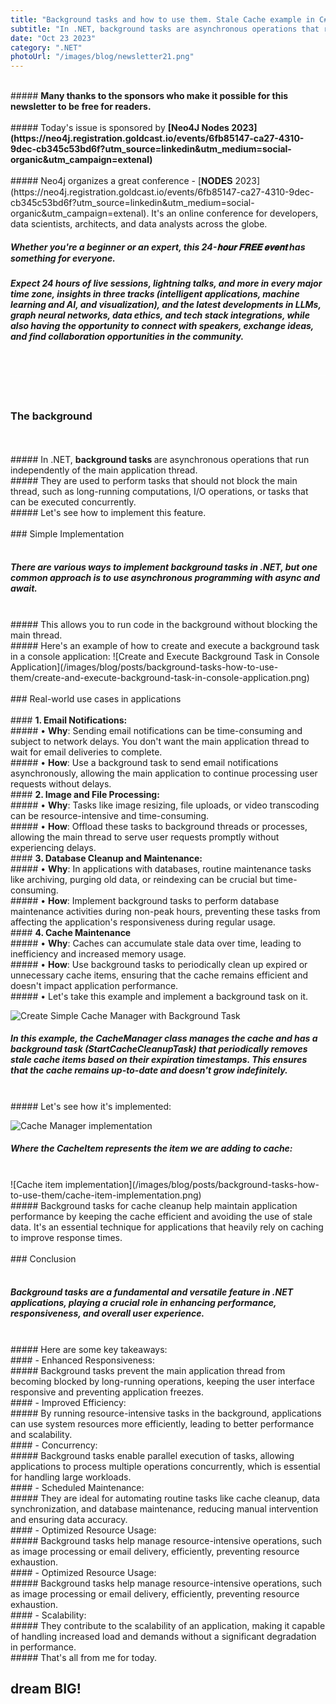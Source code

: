 ```yaml
---
title: "Background tasks and how to use them. Stale Cache example in C#"
subtitle: "In .NET, background tasks are asynchronous operations that run independently of the main application thread..."
date: "Oct 23 2023"
category: ".NET"
photoUrl: "/images/blog/newsletter21.png"
---
```


<br>
##### <b>Many thanks to the sponsors who make it possible for this newsletter to be free for readers.</b>
<br>
<br>
##### Today's issue is sponsored by <b> [Neo4J Nodes 2023](https://neo4j.registration.goldcast.io/events/6fb85147-ca27-4310-9dec-cb345c53bd6f?utm_source=linkedin&utm_medium=social-organic&utm_campaign=extenal)</b> 
<br>
<br>
##### Neo4j organizes a great conference - [𝐍𝐎𝐃𝐄𝐒 2023](https://neo4j.registration.goldcast.io/events/6fb85147-ca27-4310-9dec-cb345c53bd6f?utm_source=linkedin&utm_medium=social-organic&utm_campaign=extenal). It's an online conference for developers, data scientists, architects, and data analysts across the globe.

##### Whether you're a beginner or an expert, this 24-𝐡𝐨𝐮𝐫 𝐅𝐑𝐄𝐄 𝐞𝐯𝐞𝐧𝐭 has something for everyone. 
##### Expect 24 hours of live sessions, lightning talks, and more in every major time zone, insights in three tracks (intelligent applications, machine learning and AI, and visualization), and the latest developments in LLMs, graph neural networks, data ethics, and tech stack integrations, while also having the opportunity to connect with speakers, exchange ideas, and find collaboration opportunities in the community.
<br>
<hr style='background-color: #fff'>
<br>

### The background
<br>
<br>
##### In .NET, <b>background tasks </b> are asynchronous operations that run independently of the main application thread.
<br>
##### They are used to perform tasks that should not block the main thread, such as long-running computations, I/O operations, or tasks that can be executed concurrently.
<br>
##### Let's see how to implement this feature.

<br>
<br>
### Simple Implementation
<br>
<br>

##### There are various ways to implement background tasks in .NET, but one common approach is to use asynchronous programming with async and await.
<br>
##### This allows you to run code in the background without blocking the main thread.
<br>
##### Here's an example of how to create and execute a background task in a console application:
![Create and Execute Background Task in Console Application](/images/blog/posts/background-tasks-how-to-use-them/create-and-execute-background-task-in-console-application.png)

<br>
<br>
### Real-world use cases in applications
<br>
<br>
####  <b>1. Email Notifications:</b> 
<br>
##### • <b>Why</b>: Sending email notifications can be time-consuming and subject to network delays. You don't want the main application thread to wait for email deliveries to complete.
<br>
##### • <b>How</b>: Use a background task to send email notifications asynchronously, allowing the main application to continue processing user requests without delays.
<br>
####  <b>2. Image and File Processing:</b> 
<br>
##### • <b>Why</b>: Tasks like image resizing, file uploads, or video transcoding can be resource-intensive and time-consuming.
<br>
##### • <b>How</b>: Offload these tasks to background threads or processes, allowing the main thread to serve user requests promptly without experiencing delays. 

<br>
####  <b>3. Database Cleanup and Maintenance:</b> 
<br>
##### • <b>Why</b>: In applications with databases, routine maintenance tasks like archiving, purging old data, or reindexing can be crucial but time-consuming.
<br>
##### • <b>How</b>: Implement background tasks to perform database maintenance activities during non-peak hours, preventing these tasks from affecting the application's responsiveness during regular usage.

<br>
####  <b>4. Cache Maintenance</b>
<br>
##### • <b>Why</b>: Caches can accumulate stale data over time, leading to inefficiency and increased memory usage.
<br>
##### • <b>How</b>: Use background tasks to periodically clean up expired or unnecessary cache items, ensuring that the cache remains efficient and doesn't impact application performance.
<br>
##### • Let's take this example and implement a background task on it.

![Create Simple Cache Manager with Background Task](/images/blog/posts/background-tasks-how-to-use-them/create-simple-cache-manager-with-background-task.png)
<br>
##### In this example, the CacheManager class manages the cache and has a background task (StartCacheCleanupTask) that periodically removes stale cache items based on their expiration timestamps. This ensures that the cache remains up-to-date and doesn't grow indefinitely.
<br>
##### Let's see how it's implemented:
<br>

![Cache Manager implementation](/images/blog/posts/background-tasks-how-to-use-them/cache-manager-implementation.png)
<br>
##### Where the CacheItem represents the item we are adding to cache:
<br>
![Cache item implementation](/images/blog/posts/background-tasks-how-to-use-them/cache-item-implementation.png)
<br>
##### Background tasks for cache cleanup help maintain application performance by keeping the cache efficient and avoiding the use of stale data. It's an essential technique for applications that heavily rely on caching to improve response times.

<br>
<br>
### Conclusion
<br>
<br>

##### Background tasks are a fundamental and versatile feature in .NET applications, playing a crucial role in enhancing performance, responsiveness, and overall user experience.

<br>
##### Here are some key takeaways:
<br>
#### - Enhanced Responsiveness:
<br>
##### Background tasks prevent the main application thread from becoming blocked by long-running operations, keeping the user interface responsive and preventing application freezes.
<br>
#### - Improved Efficiency:
<br>
##### By running resource-intensive tasks in the background, applications can use system resources more efficiently, leading to better performance and scalability.
<br>
#### - Concurrency:
<br>
##### Background tasks enable parallel execution of tasks, allowing applications to process multiple operations concurrently, which is essential for handling large workloads.
<br>
#### - Scheduled Maintenance:
<br>
##### They are ideal for automating routine tasks like cache cleanup, data synchronization, and database maintenance, reducing manual intervention and ensuring data accuracy.
<br>
#### - Optimized Resource Usage:
<br>
##### Background tasks help manage resource-intensive operations, such as image processing or email delivery, efficiently, preventing resource exhaustion.
<br>
#### - Optimized Resource Usage:
<br>
##### Background tasks help manage resource-intensive operations, such as image processing or email delivery, efficiently, preventing resource exhaustion.

<br>
#### - Scalability:
<br>
##### They contribute to the scalability of an application, making it capable of handling increased load and demands without a significant degradation in performance.

<br>
##### That's all from me for today.
<br>

## <b > dream BIG! </b>